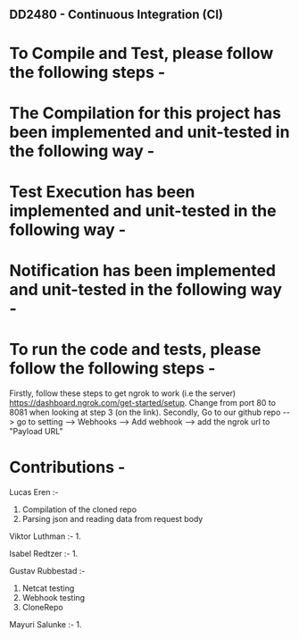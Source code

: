 ## DD2480 - Continuous Integration (CI)

# To Compile and Test, please follow the following steps - 

# The Compilation for this project has been implemented and unit-tested in the following way - 

# Test Execution has been implemented and unit-tested in the following way -

# Notification has been implemented and unit-tested in the following way - 

# To run the code and tests, please follow the following steps - 
Firstly, follow these steps to get ngrok to work (i.e the server) https://dashboard.ngrok.com/get-started/setup. Change from port 80 to 8081 when looking at step 3 (on the link).
Secondly, Go to our github repo --> go to setting --> Webhooks --> Add webhook --> add the ngrok url to "Payload URL"


# Contributions -
Lucas Eren :-
1. Compilation of the cloned repo
2. Parsing json and reading data from request body

Viktor Luthman :-
1. 

Isabel Redtzer :-
1. 

Gustav Rubbestad :-
1. Netcat testing
2. Webhook testing
3. CloneRepo

Mayuri Salunke :-
1. 